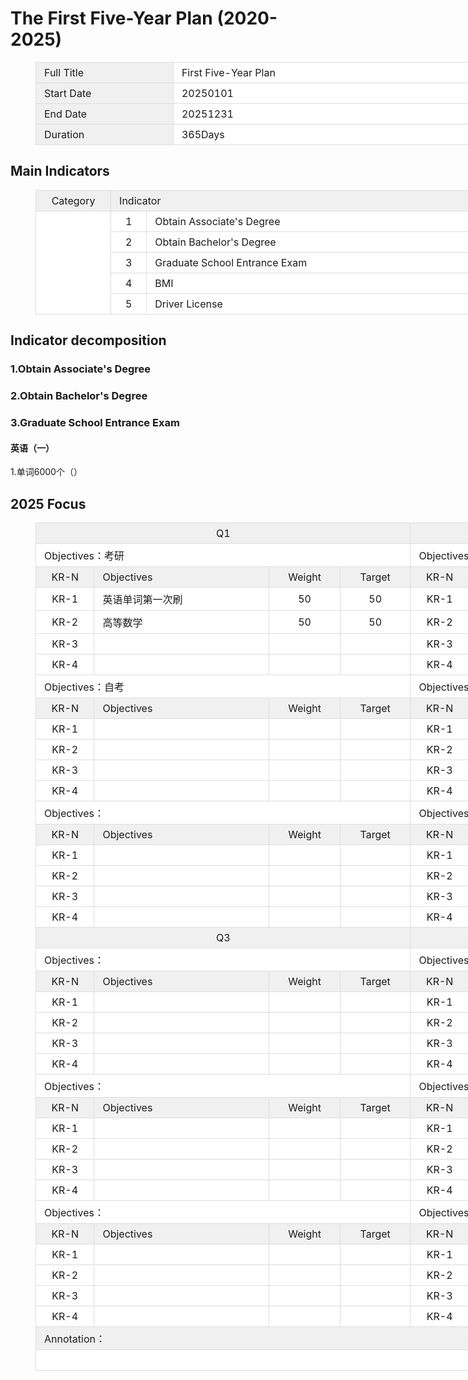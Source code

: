 # The First Five-Year Plan (2020-2025)

<figure class="table" style="width:1200px;">
      <table style="background-color:rgb(255, 255, 255);">
        <tbody>
          <tr>
            <td style="background-color:rgb(240, 240, 240);border:1px solid rgb(221, 221, 221);padding:6px 13px;width:200px;">Full Title</td>
            <td style="border:1px solid rgb(221, 221, 221);padding:6px 13px;width:1000px;">First Five-Year Plan</td>
          </tr>
          <tr>
            <td style="background-color:rgb(240, 240, 240);border:1px solid rgb(221, 221, 221);padding:6px 13px;width:200px;">Start Date</td>
            <td style="border:1px solid rgb(221, 221, 221);padding:6px 13px;width:1000px;">20250101</td>
          </tr>
          <tr>
            <td style="background-color:rgb(240, 240, 240);border:1px solid rgb(221, 221, 221);padding:6px 13px;width:200px;">End Date</td>
            <td style="border:1px solid rgb(221, 221, 221);padding:6px 13px;width:1000px;">20251231</td>
          </tr>
          <tr>
            <td style="background-color:rgb(240, 240, 240);border:1px solid rgb(221, 221, 221);padding:6px 13px;width:200px;">Duration</td>
            <td style="border:1px solid rgb(221, 221, 221);padding:6px 13px;width:1000px;">365Days</td>
          </tr>
        </tbody>
      </table>
    </figure>

## Main Indicators

<figure class="table" style="width:1200px;">
      <table style="background-color:rgb(255, 255, 255);">
        <tbody>
          <tr>
            <td style="background-color:rgb(240, 240, 240);border:1px solid rgb(221, 221, 221);padding:6px 13px;text-align:center;width:100px;">Category</td>
            <td style="background-color:rgb(240, 240, 240);border:1px solid rgb(221, 221, 221);padding:6px 13px;"
            colspan="2">Indicator</td>
            <td style="background-color:rgb(240, 240, 240);border:1px solid rgb(221, 221, 221);padding:6px 13px;text-align:center;width:100px;">2020</td>
            <td style="background-color:rgb(240, 240, 240);border:1px solid rgb(221, 221, 221);padding:6px 13px;text-align:center;width:100px;">2025</td>
            <td style="background-color:rgb(240, 240, 240);border:1px solid rgb(221, 221, 221);padding:6px 13px;text-align:center;width:100px;">Attribute</td>
            <td style="background-color:rgb(240, 240, 240);border:1px solid rgb(221, 221, 221);padding:6px 13px;text-align:center;width:100px;">Result</td>
          </tr>
          <tr>
            <td style="border:1px solid rgb(221, 221, 221);padding:6px 13px;text-align:center;width:100px;"
            rowspan="5">&nbsp;</td>
            <td style="border:1px solid rgb(221, 221, 221);padding:6px 13px;text-align:center;width:36px;">1</td>
            <td style="border:1px solid rgb(221, 221, 221);padding:6px 13px;width:664px;">Obtain Associate's Degree</td>
            <td style="border:1px solid rgb(221, 221, 221);padding:6px 13px;text-align:center;width:100px;">—</td>
            <td style="border:1px solid rgb(221, 221, 221);padding:6px 13px;text-align:center;width:100px;">1</td>
            <td style="border:1px solid rgb(221, 221, 221);padding:6px 13px;text-align:center;width:100px;">Expect</td>
            <td style="border:1px solid rgb(221, 221, 221);padding:6px 13px;text-align:center;width:100px;">&nbsp;</td>
          </tr>
          <tr>
            <td style="border:1px solid rgb(221, 221, 221);padding:6px 13px;text-align:center;width:36px;">2</td>
            <td style="border:1px solid rgb(221, 221, 221);padding:6px 13px;width:664px;">Obtain Bachelor's Degree</td>
            <td style="border:1px solid rgb(221, 221, 221);padding:6px 13px;text-align:center;width:100px;">—</td>
            <td style="border:1px solid rgb(221, 221, 221);padding:6px 13px;text-align:center;width:100px;">1</td>
            <td style="border:1px solid rgb(221, 221, 221);padding:6px 13px;text-align:center;width:100px;">Expect</td>
            <td style="border:1px solid rgb(221, 221, 221);padding:6px 13px;text-align:center;width:100px;">&nbsp;</td>
          </tr>
          <tr>
            <td style="border:1px solid rgb(221, 221, 221);padding:6px 13px;text-align:center;width:36px;">3</td>
            <td style="border:1px solid rgb(221, 221, 221);padding:6px 13px;width:664px;">Graduate School Entrance Exam</td>
            <td style="border:1px solid rgb(221, 221, 221);padding:6px 13px;text-align:center;width:100px;">—</td>
            <td style="border:1px solid rgb(221, 221, 221);padding:6px 13px;text-align:center;width:100px;">1</td>
            <td style="border:1px solid rgb(221, 221, 221);padding:6px 13px;text-align:center;width:100px;">Expect</td>
            <td style="border:1px solid rgb(221, 221, 221);padding:6px 13px;text-align:center;width:100px;">&nbsp;</td>
          </tr>
          <tr>
            <td style="border:1px solid rgb(221, 221, 221);padding:6px 13px;text-align:center;width:36px;">4</td>
            <td style="border:1px solid rgb(221, 221, 221);padding:6px 13px;width:664px;">BMI</td>
            <td style="border:1px solid rgb(221, 221, 221);padding:6px 13px;text-align:center;width:100px;">—</td>
            <td style="border:1px solid rgb(221, 221, 221);padding:6px 13px;text-align:center;width:100px;">23</td>
            <td style="border:1px solid rgb(221, 221, 221);padding:6px 13px;text-align:center;width:100px;">Constrain</td>
            <td style="border:1px solid rgb(221, 221, 221);padding:6px 13px;text-align:center;width:100px;">&nbsp;</td>
          </tr>
          <tr>
            <td style="border:1px solid rgb(221, 221, 221);padding:6px 13px;text-align:center;">5</td>
            <td style="border:1px solid rgb(221, 221, 221);padding:6px 13px;">Driver License</td>
            <td style="border:1px solid rgb(221, 221, 221);padding:6px 13px;text-align:center;">—</td>
            <td style="border:1px solid rgb(221, 221, 221);padding:6px 13px;text-align:center;">1</td>
            <td style="border:1px solid rgb(221, 221, 221);padding:6px 13px;text-align:center;">Expect</td>
            <td style="border:1px solid rgb(221, 221, 221);padding:6px 13px;">&nbsp;</td>
          </tr>
        </tbody>
      </table>
    </figure>

## Indicator decomposition

### 1.Obtain Associate's Degree

### 2.Obtain Bachelor's Degree

### 3.Graduate School Entrance Exam

#### 英语（一）

1.单词6000个（）

## 2025 Focus

<figure class="table" style="width:1200px;">
      <table style="background-color:rgb(255, 255, 255);">
        <tbody>
          <tr>
            <td style="background-color:rgb(240, 240, 240);border:1px solid rgb(221, 221, 221);padding:6px 13px;text-align:center;width:600px;"
            colspan="4">Q1</td>
            <td style="background-color:rgb(240, 240, 240);border:1px solid rgb(221, 221, 221);padding:6px 13px;text-align:center;width:600px;"
            colspan="4">Q2</td>
          </tr>
          <tr>
            <td style="border:1px solid rgb(221, 221, 221);padding:6px 13px;width:600px;"
            colspan="4">Objectives：考研</td>
            <td style="border:1px solid rgb(221, 221, 221);padding:6px 13px;width:600px;"
            colspan="4">Objectives：</td>
          </tr>
          <tr>
            <td style="background-color:rgb(240, 240, 240);border:1px solid rgb(221, 221, 221);padding:6px 13px;text-align:center;width:80px;">KR-N</td>
            <td style="background-color:rgb(240, 240, 240);border:1px solid rgb(221, 221, 221);padding:6px 13px;width:320px;">Objectives</td>
            <td style="background-color:rgb(240, 240, 240);border:1px solid rgb(221, 221, 221);padding:6px 13px;text-align:center;width:100px;">Weight</td>
            <td style="background-color:rgb(240, 240, 240);border:1px solid rgb(221, 221, 221);padding:6px 13px;text-align:center;width:100px;">Target</td>
            <td style="background-color:rgb(240, 240, 240);border:1px solid rgb(221, 221, 221);padding:6px 13px;text-align:center;width:80px;">KR-N</td>
            <td style="background-color:rgb(240, 240, 240);border:1px solid rgb(221, 221, 221);padding:6px 13px;width:320px;">Objectives</td>
            <td style="background-color:rgb(240, 240, 240);border:1px solid rgb(221, 221, 221);padding:6px 13px;text-align:center;width:100px;">Weight</td>
            <td style="background-color:rgb(240, 240, 240);border:1px solid rgb(221, 221, 221);padding:6px 13px;text-align:center;width:100px;">Target</td>
          </tr>
          <tr>
            <td style="border:1px solid rgb(221, 221, 221);padding:6px 13px;text-align:center;width:80px;">KR-1</td>
            <td style="border:1px solid rgb(221, 221, 221);padding:6px 13px;width:320px;">英语单词第一次刷</td>
            <td style="border:1px solid rgb(221, 221, 221);padding:6px 13px;text-align:center;width:100px;">50</td>
            <td style="border:1px solid rgb(221, 221, 221);padding:6px 13px;text-align:center;width:100px;">50</td>
            <td style="border:1px solid rgb(221, 221, 221);padding:6px 13px;text-align:center;width:80px;">KR-1</td>
            <td style="border:1px solid rgb(221, 221, 221);padding:6px 13px;width:320px;">&nbsp;</td>
            <td style="border:1px solid rgb(221, 221, 221);padding:6px 13px;text-align:center;width:100px;">&nbsp;</td>
            <td style="border:1px solid rgb(221, 221, 221);padding:6px 13px;text-align:center;width:100px;">&nbsp;</td>
          </tr>
          <tr>
            <td style="border:1px solid rgb(221, 221, 221);padding:6px 13px;text-align:center;width:80px;">KR-2</td>
            <td style="border:1px solid rgb(221, 221, 221);padding:6px 13px;width:320px;">高等数学</td>
            <td style="border:1px solid rgb(221, 221, 221);padding:6px 13px;text-align:center;width:100px;">50</td>
            <td style="border:1px solid rgb(221, 221, 221);padding:6px 13px;text-align:center;width:100px;">50</td>
            <td style="border:1px solid rgb(221, 221, 221);padding:6px 13px;text-align:center;width:80px;">KR-2</td>
            <td style="border:1px solid rgb(221, 221, 221);padding:6px 13px;width:320px;">&nbsp;</td>
            <td style="border:1px solid rgb(221, 221, 221);padding:6px 13px;text-align:center;width:100px;">&nbsp;</td>
            <td style="border:1px solid rgb(221, 221, 221);padding:6px 13px;text-align:center;width:100px;">&nbsp;</td>
          </tr>
          <tr>
            <td style="border:1px solid rgb(221, 221, 221);padding:6px 13px;text-align:center;width:80px;">KR-3</td>
            <td style="border:1px solid rgb(221, 221, 221);padding:6px 13px;width:320px;">&nbsp;</td>
            <td style="border:1px solid rgb(221, 221, 221);padding:6px 13px;text-align:center;width:100px;">&nbsp;</td>
            <td style="border:1px solid rgb(221, 221, 221);padding:6px 13px;text-align:center;width:100px;">&nbsp;</td>
            <td style="border:1px solid rgb(221, 221, 221);padding:6px 13px;text-align:center;width:80px;">KR-3</td>
            <td style="border:1px solid rgb(221, 221, 221);padding:6px 13px;width:320px;">&nbsp;</td>
            <td style="border:1px solid rgb(221, 221, 221);padding:6px 13px;text-align:center;width:100px;">&nbsp;</td>
            <td style="border:1px solid rgb(221, 221, 221);padding:6px 13px;text-align:center;width:100px;">&nbsp;</td>
          </tr>
          <tr>
            <td style="border:1px solid rgb(221, 221, 221);padding:6px 13px;text-align:center;width:80px;">KR-4</td>
            <td style="border:1px solid rgb(221, 221, 221);padding:6px 13px;width:320px;">&nbsp;</td>
            <td style="border:1px solid rgb(221, 221, 221);padding:6px 13px;text-align:center;width:100px;">&nbsp;</td>
            <td style="border:1px solid rgb(221, 221, 221);padding:6px 13px;text-align:center;width:100px;">&nbsp;</td>
            <td style="border:1px solid rgb(221, 221, 221);padding:6px 13px;text-align:center;width:80px;">KR-4</td>
            <td style="border:1px solid rgb(221, 221, 221);padding:6px 13px;width:320px;">&nbsp;</td>
            <td style="border:1px solid rgb(221, 221, 221);padding:6px 13px;text-align:center;width:100px;">&nbsp;</td>
            <td style="border:1px solid rgb(221, 221, 221);padding:6px 13px;text-align:center;width:100px;">&nbsp;</td>
          </tr>
          <tr>
            <td style="border:1px solid rgb(221, 221, 221);padding:6px 13px;width:600px;"
            colspan="4">Objectives：自考</td>
            <td style="border:1px solid rgb(221, 221, 221);padding:6px 13px;width:600px;"
            colspan="4">Objectives：</td>
          </tr>
          <tr>
            <td style="background-color:rgb(240, 240, 240);border:1px solid rgb(221, 221, 221);padding:6px 13px;text-align:center;width:80px;">KR-N</td>
            <td style="background-color:rgb(240, 240, 240);border:1px solid rgb(221, 221, 221);padding:6px 13px;width:320px;">Objectives</td>
            <td style="background-color:rgb(240, 240, 240);border:1px solid rgb(221, 221, 221);padding:6px 13px;text-align:center;width:100px;">Weight</td>
            <td style="background-color:rgb(240, 240, 240);border:1px solid rgb(221, 221, 221);padding:6px 13px;text-align:center;width:100px;">Target</td>
            <td style="background-color:rgb(240, 240, 240);border:1px solid rgb(221, 221, 221);padding:6px 13px;text-align:center;width:80px;">KR-N</td>
            <td style="background-color:rgb(240, 240, 240);border:1px solid rgb(221, 221, 221);padding:6px 13px;width:320px;">Objectives</td>
            <td style="background-color:rgb(240, 240, 240);border:1px solid rgb(221, 221, 221);padding:6px 13px;text-align:center;width:100px;">Weight</td>
            <td style="background-color:rgb(240, 240, 240);border:1px solid rgb(221, 221, 221);padding:6px 13px;text-align:center;width:100px;">Target</td>
          </tr>
          <tr>
            <td style="border:1px solid rgb(221, 221, 221);padding:6px 13px;text-align:center;width:80px;">KR-1</td>
            <td style="border:1px solid rgb(221, 221, 221);padding:6px 13px;width:320px;">&nbsp;</td>
            <td style="border:1px solid rgb(221, 221, 221);padding:6px 13px;text-align:center;width:100px;">&nbsp;</td>
            <td style="border:1px solid rgb(221, 221, 221);padding:6px 13px;text-align:center;width:100px;">&nbsp;</td>
            <td style="border:1px solid rgb(221, 221, 221);padding:6px 13px;text-align:center;width:80px;">KR-1</td>
            <td style="border:1px solid rgb(221, 221, 221);padding:6px 13px;width:320px;">&nbsp;</td>
            <td style="border:1px solid rgb(221, 221, 221);padding:6px 13px;text-align:center;width:100px;">&nbsp;</td>
            <td style="border:1px solid rgb(221, 221, 221);padding:6px 13px;text-align:center;width:100px;">&nbsp;</td>
          </tr>
          <tr>
            <td style="border:1px solid rgb(221, 221, 221);padding:6px 13px;text-align:center;width:80px;">KR-2</td>
            <td style="border:1px solid rgb(221, 221, 221);padding:6px 13px;width:320px;">&nbsp;</td>
            <td style="border:1px solid rgb(221, 221, 221);padding:6px 13px;text-align:center;width:100px;">&nbsp;</td>
            <td style="border:1px solid rgb(221, 221, 221);padding:6px 13px;text-align:center;width:100px;">&nbsp;</td>
            <td style="border:1px solid rgb(221, 221, 221);padding:6px 13px;text-align:center;width:80px;">KR-2</td>
            <td style="border:1px solid rgb(221, 221, 221);padding:6px 13px;width:320px;">&nbsp;</td>
            <td style="border:1px solid rgb(221, 221, 221);padding:6px 13px;text-align:center;width:100px;">&nbsp;</td>
            <td style="border:1px solid rgb(221, 221, 221);padding:6px 13px;text-align:center;width:100px;">&nbsp;</td>
          </tr>
          <tr>
            <td style="border:1px solid rgb(221, 221, 221);padding:6px 13px;text-align:center;width:80px;">KR-3</td>
            <td style="border:1px solid rgb(221, 221, 221);padding:6px 13px;width:320px;">&nbsp;</td>
            <td style="border:1px solid rgb(221, 221, 221);padding:6px 13px;text-align:center;width:100px;">&nbsp;</td>
            <td style="border:1px solid rgb(221, 221, 221);padding:6px 13px;text-align:center;width:100px;">&nbsp;</td>
            <td style="border:1px solid rgb(221, 221, 221);padding:6px 13px;text-align:center;width:80px;">KR-3</td>
            <td style="border:1px solid rgb(221, 221, 221);padding:6px 13px;width:320px;">&nbsp;</td>
            <td style="border:1px solid rgb(221, 221, 221);padding:6px 13px;text-align:center;width:100px;">&nbsp;</td>
            <td style="border:1px solid rgb(221, 221, 221);padding:6px 13px;text-align:center;width:100px;">&nbsp;</td>
          </tr>
          <tr>
            <td style="border:1px solid rgb(221, 221, 221);padding:6px 13px;text-align:center;width:80px;">KR-4</td>
            <td style="border:1px solid rgb(221, 221, 221);padding:6px 13px;width:320px;">&nbsp;</td>
            <td style="border:1px solid rgb(221, 221, 221);padding:6px 13px;text-align:center;width:100px;">&nbsp;</td>
            <td style="border:1px solid rgb(221, 221, 221);padding:6px 13px;text-align:center;width:100px;">&nbsp;</td>
            <td style="border:1px solid rgb(221, 221, 221);padding:6px 13px;text-align:center;width:80px;">KR-4</td>
            <td style="border:1px solid rgb(221, 221, 221);padding:6px 13px;width:320px;">&nbsp;</td>
            <td style="border:1px solid rgb(221, 221, 221);padding:6px 13px;text-align:center;width:100px;">&nbsp;</td>
            <td style="border:1px solid rgb(221, 221, 221);padding:6px 13px;text-align:center;width:100px;">&nbsp;</td>
          </tr>
          <tr>
            <td style="border:1px solid rgb(221, 221, 221);padding:6px 13px;width:600px;"
            colspan="4">Objectives：</td>
            <td style="border:1px solid rgb(221, 221, 221);padding:6px 13px;width:600px;"
            colspan="4">Objectives：</td>
          </tr>
          <tr>
            <td style="background-color:rgb(240, 240, 240);border:1px solid rgb(221, 221, 221);padding:6px 13px;text-align:center;width:80px;">KR-N</td>
            <td style="background-color:rgb(240, 240, 240);border:1px solid rgb(221, 221, 221);padding:6px 13px;width:320px;">Objectives</td>
            <td style="background-color:rgb(240, 240, 240);border:1px solid rgb(221, 221, 221);padding:6px 13px;text-align:center;width:100px;">Weight</td>
            <td style="background-color:rgb(240, 240, 240);border:1px solid rgb(221, 221, 221);padding:6px 13px;text-align:center;width:100px;">Target</td>
            <td style="background-color:rgb(240, 240, 240);border:1px solid rgb(221, 221, 221);padding:6px 13px;text-align:center;width:80px;">KR-N</td>
            <td style="background-color:rgb(240, 240, 240);border:1px solid rgb(221, 221, 221);padding:6px 13px;width:320px;">Objectives</td>
            <td style="background-color:rgb(240, 240, 240);border:1px solid rgb(221, 221, 221);padding:6px 13px;text-align:center;width:100px;">Weight</td>
            <td style="background-color:rgb(240, 240, 240);border:1px solid rgb(221, 221, 221);padding:6px 13px;text-align:center;width:100px;">Target</td>
          </tr>
          <tr>
            <td style="border:1px solid rgb(221, 221, 221);padding:6px 13px;text-align:center;width:80px;">KR-1</td>
            <td style="border:1px solid rgb(221, 221, 221);padding:6px 13px;width:320px;">&nbsp;</td>
            <td style="border:1px solid rgb(221, 221, 221);padding:6px 13px;text-align:center;width:100px;">&nbsp;</td>
            <td style="border:1px solid rgb(221, 221, 221);padding:6px 13px;text-align:center;width:100px;">&nbsp;</td>
            <td style="border:1px solid rgb(221, 221, 221);padding:6px 13px;text-align:center;width:80px;">KR-1</td>
            <td style="border:1px solid rgb(221, 221, 221);padding:6px 13px;width:320px;">&nbsp;</td>
            <td style="border:1px solid rgb(221, 221, 221);padding:6px 13px;text-align:center;width:100px;">&nbsp;</td>
            <td style="border:1px solid rgb(221, 221, 221);padding:6px 13px;text-align:center;width:100px;">&nbsp;</td>
          </tr>
          <tr>
            <td style="border:1px solid rgb(221, 221, 221);padding:6px 13px;text-align:center;width:80px;">KR-2</td>
            <td style="border:1px solid rgb(221, 221, 221);padding:6px 13px;width:320px;">&nbsp;</td>
            <td style="border:1px solid rgb(221, 221, 221);padding:6px 13px;text-align:center;width:100px;">&nbsp;</td>
            <td style="border:1px solid rgb(221, 221, 221);padding:6px 13px;text-align:center;width:100px;">&nbsp;</td>
            <td style="border:1px solid rgb(221, 221, 221);padding:6px 13px;text-align:center;width:80px;">KR-2</td>
            <td style="border:1px solid rgb(221, 221, 221);padding:6px 13px;width:320px;">&nbsp;</td>
            <td style="border:1px solid rgb(221, 221, 221);padding:6px 13px;text-align:center;width:100px;">&nbsp;</td>
            <td style="border:1px solid rgb(221, 221, 221);padding:6px 13px;text-align:center;width:100px;">&nbsp;</td>
          </tr>
          <tr>
            <td style="border:1px solid rgb(221, 221, 221);padding:6px 13px;text-align:center;width:80px;">KR-3</td>
            <td style="border:1px solid rgb(221, 221, 221);padding:6px 13px;width:320px;">&nbsp;</td>
            <td style="border:1px solid rgb(221, 221, 221);padding:6px 13px;text-align:center;width:100px;">&nbsp;</td>
            <td style="border:1px solid rgb(221, 221, 221);padding:6px 13px;text-align:center;width:100px;">&nbsp;</td>
            <td style="border:1px solid rgb(221, 221, 221);padding:6px 13px;text-align:center;width:80px;">KR-3</td>
            <td style="border:1px solid rgb(221, 221, 221);padding:6px 13px;width:320px;">&nbsp;</td>
            <td style="border:1px solid rgb(221, 221, 221);padding:6px 13px;text-align:center;width:100px;">&nbsp;</td>
            <td style="border:1px solid rgb(221, 221, 221);padding:6px 13px;text-align:center;width:100px;">&nbsp;</td>
          </tr>
          <tr>
            <td style="border:1px solid rgb(221, 221, 221);padding:6px 13px;text-align:center;width:80px;">KR-4</td>
            <td style="border:1px solid rgb(221, 221, 221);padding:6px 13px;width:320px;">&nbsp;</td>
            <td style="border:1px solid rgb(221, 221, 221);padding:6px 13px;text-align:center;width:100px;">&nbsp;</td>
            <td style="border:1px solid rgb(221, 221, 221);padding:6px 13px;text-align:center;width:100px;">&nbsp;</td>
            <td style="border:1px solid rgb(221, 221, 221);padding:6px 13px;text-align:center;width:80px;">KR-4</td>
            <td style="border:1px solid rgb(221, 221, 221);padding:6px 13px;width:320px;">&nbsp;</td>
            <td style="border:1px solid rgb(221, 221, 221);padding:6px 13px;text-align:center;width:100px;">&nbsp;</td>
            <td style="border:1px solid rgb(221, 221, 221);padding:6px 13px;text-align:center;width:100px;">&nbsp;</td>
          </tr>
          <tr>
            <td style="background-color:rgb(240, 240, 240);border:1px solid rgb(221, 221, 221);padding:6px 13px;text-align:center;width:600px;"
            colspan="4">Q3</td>
            <td style="background-color:rgb(240, 240, 240);border:1px solid rgb(221, 221, 221);padding:6px 13px;text-align:center;width:600px;"
            colspan="4">Q4</td>
          </tr>
          <tr>
            <td style="border:1px solid rgb(221, 221, 221);padding:6px 13px;width:600px;"
            colspan="4">Objectives：</td>
            <td style="border:1px solid rgb(221, 221, 221);padding:6px 13px;width:600px;"
            colspan="4">Objectives：</td>
          </tr>
          <tr>
            <td style="background-color:rgb(240, 240, 240);border:1px solid rgb(221, 221, 221);padding:6px 13px;text-align:center;width:80px;">KR-N</td>
            <td style="background-color:rgb(240, 240, 240);border:1px solid rgb(221, 221, 221);padding:6px 13px;width:320px;">Objectives</td>
            <td style="background-color:rgb(240, 240, 240);border:1px solid rgb(221, 221, 221);padding:6px 13px;text-align:center;width:100px;">Weight</td>
            <td style="background-color:rgb(240, 240, 240);border:1px solid rgb(221, 221, 221);padding:6px 13px;text-align:center;width:100px;">Target</td>
            <td style="background-color:rgb(240, 240, 240);border:1px solid rgb(221, 221, 221);padding:6px 13px;text-align:center;width:80px;">KR-N</td>
            <td style="background-color:rgb(240, 240, 240);border:1px solid rgb(221, 221, 221);padding:6px 13px;width:320px;">Objectives</td>
            <td style="background-color:rgb(240, 240, 240);border:1px solid rgb(221, 221, 221);padding:6px 13px;text-align:center;width:100px;">Weight</td>
            <td style="background-color:rgb(240, 240, 240);border:1px solid rgb(221, 221, 221);padding:6px 13px;text-align:center;width:100px;">Target</td>
          </tr>
          <tr>
            <td style="border:1px solid rgb(221, 221, 221);padding:6px 13px;text-align:center;width:80px;">KR-1</td>
            <td style="border:1px solid rgb(221, 221, 221);padding:6px 13px;width:320px;">&nbsp;</td>
            <td style="border:1px solid rgb(221, 221, 221);padding:6px 13px;text-align:center;width:100px;">&nbsp;</td>
            <td style="border:1px solid rgb(221, 221, 221);padding:6px 13px;text-align:center;width:100px;">&nbsp;</td>
            <td style="border:1px solid rgb(221, 221, 221);padding:6px 13px;text-align:center;width:80px;">KR-1</td>
            <td style="border:1px solid rgb(221, 221, 221);padding:6px 13px;width:320px;">&nbsp;</td>
            <td style="border:1px solid rgb(221, 221, 221);padding:6px 13px;text-align:center;width:100px;">&nbsp;</td>
            <td style="border:1px solid rgb(221, 221, 221);padding:6px 13px;text-align:center;width:100px;">&nbsp;</td>
          </tr>
          <tr>
            <td style="border:1px solid rgb(221, 221, 221);padding:6px 13px;text-align:center;width:80px;">KR-2</td>
            <td style="border:1px solid rgb(221, 221, 221);padding:6px 13px;width:320px;">&nbsp;</td>
            <td style="border:1px solid rgb(221, 221, 221);padding:6px 13px;text-align:center;width:100px;">&nbsp;</td>
            <td style="border:1px solid rgb(221, 221, 221);padding:6px 13px;text-align:center;width:100px;">&nbsp;</td>
            <td style="border:1px solid rgb(221, 221, 221);padding:6px 13px;text-align:center;width:80px;">KR-2</td>
            <td style="border:1px solid rgb(221, 221, 221);padding:6px 13px;width:320px;">&nbsp;</td>
            <td style="border:1px solid rgb(221, 221, 221);padding:6px 13px;text-align:center;width:100px;">&nbsp;</td>
            <td style="border:1px solid rgb(221, 221, 221);padding:6px 13px;text-align:center;width:100px;">&nbsp;</td>
          </tr>
          <tr>
            <td style="border:1px solid rgb(221, 221, 221);padding:6px 13px;text-align:center;width:80px;">KR-3</td>
            <td style="border:1px solid rgb(221, 221, 221);padding:6px 13px;width:320px;">&nbsp;</td>
            <td style="border:1px solid rgb(221, 221, 221);padding:6px 13px;text-align:center;width:100px;">&nbsp;</td>
            <td style="border:1px solid rgb(221, 221, 221);padding:6px 13px;text-align:center;width:100px;">&nbsp;</td>
            <td style="border:1px solid rgb(221, 221, 221);padding:6px 13px;text-align:center;width:80px;">KR-3</td>
            <td style="border:1px solid rgb(221, 221, 221);padding:6px 13px;width:320px;">&nbsp;</td>
            <td style="border:1px solid rgb(221, 221, 221);padding:6px 13px;text-align:center;width:100px;">&nbsp;</td>
            <td style="border:1px solid rgb(221, 221, 221);padding:6px 13px;text-align:center;width:100px;">&nbsp;</td>
          </tr>
          <tr>
            <td style="border:1px solid rgb(221, 221, 221);padding:6px 13px;text-align:center;width:80px;">KR-4</td>
            <td style="border:1px solid rgb(221, 221, 221);padding:6px 13px;width:320px;">&nbsp;</td>
            <td style="border:1px solid rgb(221, 221, 221);padding:6px 13px;text-align:center;width:100px;">&nbsp;</td>
            <td style="border:1px solid rgb(221, 221, 221);padding:6px 13px;text-align:center;width:100px;">&nbsp;</td>
            <td style="border:1px solid rgb(221, 221, 221);padding:6px 13px;text-align:center;width:80px;">KR-4</td>
            <td style="border:1px solid rgb(221, 221, 221);padding:6px 13px;width:320px;">&nbsp;</td>
            <td style="border:1px solid rgb(221, 221, 221);padding:6px 13px;text-align:center;width:100px;">&nbsp;</td>
            <td style="border:1px solid rgb(221, 221, 221);padding:6px 13px;text-align:center;width:100px;">&nbsp;</td>
          </tr>
          <tr>
            <td style="border:1px solid rgb(221, 221, 221);padding:6px 13px;width:600px;"
            colspan="4">Objectives：</td>
            <td style="border:1px solid rgb(221, 221, 221);padding:6px 13px;width:600px;"
            colspan="4">Objectives：</td>
          </tr>
          <tr>
            <td style="background-color:rgb(240, 240, 240);border:1px solid rgb(221, 221, 221);padding:6px 13px;text-align:center;width:80px;">KR-N</td>
            <td style="background-color:rgb(240, 240, 240);border:1px solid rgb(221, 221, 221);padding:6px 13px;width:320px;">Objectives</td>
            <td style="background-color:rgb(240, 240, 240);border:1px solid rgb(221, 221, 221);padding:6px 13px;text-align:center;width:100px;">Weight</td>
            <td style="background-color:rgb(240, 240, 240);border:1px solid rgb(221, 221, 221);padding:6px 13px;text-align:center;width:100px;">Target</td>
            <td style="background-color:rgb(240, 240, 240);border:1px solid rgb(221, 221, 221);padding:6px 13px;text-align:center;width:80px;">KR-N</td>
            <td style="background-color:rgb(240, 240, 240);border:1px solid rgb(221, 221, 221);padding:6px 13px;width:320px;">Objectives</td>
            <td style="background-color:rgb(240, 240, 240);border:1px solid rgb(221, 221, 221);padding:6px 13px;text-align:center;width:100px;">Weight</td>
            <td style="background-color:rgb(240, 240, 240);border:1px solid rgb(221, 221, 221);padding:6px 13px;text-align:center;width:100px;">Target</td>
          </tr>
          <tr>
            <td style="border:1px solid rgb(221, 221, 221);padding:6px 13px;text-align:center;width:80px;">KR-1</td>
            <td style="border:1px solid rgb(221, 221, 221);padding:6px 13px;width:320px;">&nbsp;</td>
            <td style="border:1px solid rgb(221, 221, 221);padding:6px 13px;text-align:center;width:100px;">&nbsp;</td>
            <td style="border:1px solid rgb(221, 221, 221);padding:6px 13px;text-align:center;width:100px;">&nbsp;</td>
            <td style="border:1px solid rgb(221, 221, 221);padding:6px 13px;text-align:center;width:80px;">KR-1</td>
            <td style="border:1px solid rgb(221, 221, 221);padding:6px 13px;width:320px;">&nbsp;</td>
            <td style="border:1px solid rgb(221, 221, 221);padding:6px 13px;text-align:center;width:100px;">&nbsp;</td>
            <td style="border:1px solid rgb(221, 221, 221);padding:6px 13px;text-align:center;width:100px;">&nbsp;</td>
          </tr>
          <tr>
            <td style="border:1px solid rgb(221, 221, 221);padding:6px 13px;text-align:center;width:80px;">KR-2</td>
            <td style="border:1px solid rgb(221, 221, 221);padding:6px 13px;width:320px;">&nbsp;</td>
            <td style="border:1px solid rgb(221, 221, 221);padding:6px 13px;text-align:center;width:100px;">&nbsp;</td>
            <td style="border:1px solid rgb(221, 221, 221);padding:6px 13px;text-align:center;width:100px;">&nbsp;</td>
            <td style="border:1px solid rgb(221, 221, 221);padding:6px 13px;text-align:center;width:80px;">KR-2</td>
            <td style="border:1px solid rgb(221, 221, 221);padding:6px 13px;width:320px;">&nbsp;</td>
            <td style="border:1px solid rgb(221, 221, 221);padding:6px 13px;text-align:center;width:100px;">&nbsp;</td>
            <td style="border:1px solid rgb(221, 221, 221);padding:6px 13px;text-align:center;width:100px;">&nbsp;</td>
          </tr>
          <tr>
            <td style="border:1px solid rgb(221, 221, 221);padding:6px 13px;text-align:center;width:80px;">KR-3</td>
            <td style="border:1px solid rgb(221, 221, 221);padding:6px 13px;width:320px;">&nbsp;</td>
            <td style="border:1px solid rgb(221, 221, 221);padding:6px 13px;text-align:center;width:100px;">&nbsp;</td>
            <td style="border:1px solid rgb(221, 221, 221);padding:6px 13px;text-align:center;width:100px;">&nbsp;</td>
            <td style="border:1px solid rgb(221, 221, 221);padding:6px 13px;text-align:center;width:80px;">KR-3</td>
            <td style="border:1px solid rgb(221, 221, 221);padding:6px 13px;width:320px;">&nbsp;</td>
            <td style="border:1px solid rgb(221, 221, 221);padding:6px 13px;text-align:center;width:100px;">&nbsp;</td>
            <td style="border:1px solid rgb(221, 221, 221);padding:6px 13px;text-align:center;width:100px;">&nbsp;</td>
          </tr>
          <tr>
            <td style="border:1px solid rgb(221, 221, 221);padding:6px 13px;text-align:center;width:80px;">KR-4</td>
            <td style="border:1px solid rgb(221, 221, 221);padding:6px 13px;width:320px;">&nbsp;</td>
            <td style="border:1px solid rgb(221, 221, 221);padding:6px 13px;text-align:center;width:100px;">&nbsp;</td>
            <td style="border:1px solid rgb(221, 221, 221);padding:6px 13px;text-align:center;width:100px;">&nbsp;</td>
            <td style="border:1px solid rgb(221, 221, 221);padding:6px 13px;text-align:center;width:80px;">KR-4</td>
            <td style="border:1px solid rgb(221, 221, 221);padding:6px 13px;width:320px;">&nbsp;</td>
            <td style="border:1px solid rgb(221, 221, 221);padding:6px 13px;text-align:center;width:100px;">&nbsp;</td>
            <td style="border:1px solid rgb(221, 221, 221);padding:6px 13px;text-align:center;width:100px;">&nbsp;</td>
          </tr>
          <tr>
            <td style="border:1px solid rgb(221, 221, 221);padding:6px 13px;width:600px;"
            colspan="4">Objectives：</td>
            <td style="border:1px solid rgb(221, 221, 221);padding:6px 13px;width:600px;"
            colspan="4">Objectives：</td>
          </tr>
          <tr>
            <td style="background-color:rgb(240, 240, 240);border:1px solid rgb(221, 221, 221);padding:6px 13px;text-align:center;width:80px;">KR-N</td>
            <td style="background-color:rgb(240, 240, 240);border:1px solid rgb(221, 221, 221);padding:6px 13px;width:320px;">Objectives</td>
            <td style="background-color:rgb(240, 240, 240);border:1px solid rgb(221, 221, 221);padding:6px 13px;text-align:center;width:100px;">Weight</td>
            <td style="background-color:rgb(240, 240, 240);border:1px solid rgb(221, 221, 221);padding:6px 13px;text-align:center;width:100px;">Target</td>
            <td style="background-color:rgb(240, 240, 240);border:1px solid rgb(221, 221, 221);padding:6px 13px;text-align:center;width:80px;">KR-N</td>
            <td style="background-color:rgb(240, 240, 240);border:1px solid rgb(221, 221, 221);padding:6px 13px;width:320px;">Objectives</td>
            <td style="background-color:rgb(240, 240, 240);border:1px solid rgb(221, 221, 221);padding:6px 13px;text-align:center;width:100px;">Weight</td>
            <td style="background-color:rgb(240, 240, 240);border:1px solid rgb(221, 221, 221);padding:6px 13px;text-align:center;width:100px;">Target</td>
          </tr>
          <tr>
            <td style="border:1px solid rgb(221, 221, 221);padding:6px 13px;text-align:center;width:80px;">KR-1</td>
            <td style="border:1px solid rgb(221, 221, 221);padding:6px 13px;width:320px;">&nbsp;</td>
            <td style="border:1px solid rgb(221, 221, 221);padding:6px 13px;text-align:center;width:100px;">&nbsp;</td>
            <td style="border:1px solid rgb(221, 221, 221);padding:6px 13px;text-align:center;width:100px;">&nbsp;</td>
            <td style="border:1px solid rgb(221, 221, 221);padding:6px 13px;text-align:center;width:80px;">KR-1</td>
            <td style="border:1px solid rgb(221, 221, 221);padding:6px 13px;width:320px;">&nbsp;</td>
            <td style="border:1px solid rgb(221, 221, 221);padding:6px 13px;text-align:center;width:100px;">&nbsp;</td>
            <td style="border:1px solid rgb(221, 221, 221);padding:6px 13px;text-align:center;width:100px;">&nbsp;</td>
          </tr>
          <tr>
            <td style="border:1px solid rgb(221, 221, 221);padding:6px 13px;text-align:center;width:80px;">KR-2</td>
            <td style="border:1px solid rgb(221, 221, 221);padding:6px 13px;width:320px;">&nbsp;</td>
            <td style="border:1px solid rgb(221, 221, 221);padding:6px 13px;text-align:center;width:100px;">&nbsp;</td>
            <td style="border:1px solid rgb(221, 221, 221);padding:6px 13px;text-align:center;width:100px;">&nbsp;</td>
            <td style="border:1px solid rgb(221, 221, 221);padding:6px 13px;text-align:center;width:80px;">KR-2</td>
            <td style="border:1px solid rgb(221, 221, 221);padding:6px 13px;width:320px;">&nbsp;</td>
            <td style="border:1px solid rgb(221, 221, 221);padding:6px 13px;text-align:center;width:100px;">&nbsp;</td>
            <td style="border:1px solid rgb(221, 221, 221);padding:6px 13px;text-align:center;width:100px;">&nbsp;</td>
          </tr>
          <tr>
            <td style="border:1px solid rgb(221, 221, 221);padding:6px 13px;text-align:center;width:80px;">KR-3</td>
            <td style="border:1px solid rgb(221, 221, 221);padding:6px 13px;width:320px;">&nbsp;</td>
            <td style="border:1px solid rgb(221, 221, 221);padding:6px 13px;text-align:center;width:100px;">&nbsp;</td>
            <td style="border:1px solid rgb(221, 221, 221);padding:6px 13px;text-align:center;width:100px;">&nbsp;</td>
            <td style="border:1px solid rgb(221, 221, 221);padding:6px 13px;text-align:center;width:80px;">KR-3</td>
            <td style="border:1px solid rgb(221, 221, 221);padding:6px 13px;width:320px;">&nbsp;</td>
            <td style="border:1px solid rgb(221, 221, 221);padding:6px 13px;text-align:center;width:100px;">&nbsp;</td>
            <td style="border:1px solid rgb(221, 221, 221);padding:6px 13px;text-align:center;width:100px;">&nbsp;</td>
          </tr>
          <tr>
            <td style="border:1px solid rgb(221, 221, 221);padding:6px 13px;text-align:center;width:80px;">KR-4</td>
            <td style="border:1px solid rgb(221, 221, 221);padding:6px 13px;width:320px;">&nbsp;</td>
            <td style="border:1px solid rgb(221, 221, 221);padding:6px 13px;text-align:center;width:100px;">&nbsp;</td>
            <td style="border:1px solid rgb(221, 221, 221);padding:6px 13px;text-align:center;width:100px;">&nbsp;</td>
            <td style="border:1px solid rgb(221, 221, 221);padding:6px 13px;text-align:center;width:80px;">KR-4</td>
            <td style="border:1px solid rgb(221, 221, 221);padding:6px 13px;width:320px;">&nbsp;</td>
            <td style="border:1px solid rgb(221, 221, 221);padding:6px 13px;text-align:center;width:100px;">&nbsp;</td>
            <td style="border:1px solid rgb(221, 221, 221);padding:6px 13px;text-align:center;width:100px;">&nbsp;</td>
          </tr>
          <tr>
            <td style="background-color:rgb(240, 240, 240);border:1px solid rgb(221, 221, 221);padding:6px 13px;"
            colspan="8">Annotation：</td>
          </tr>
          <tr>
            <td style="border:1px solid rgb(221, 221, 221);padding:6px 13px;" colspan="8">&nbsp;</td>
          </tr>
        </tbody>
      </table>
    </figure>
